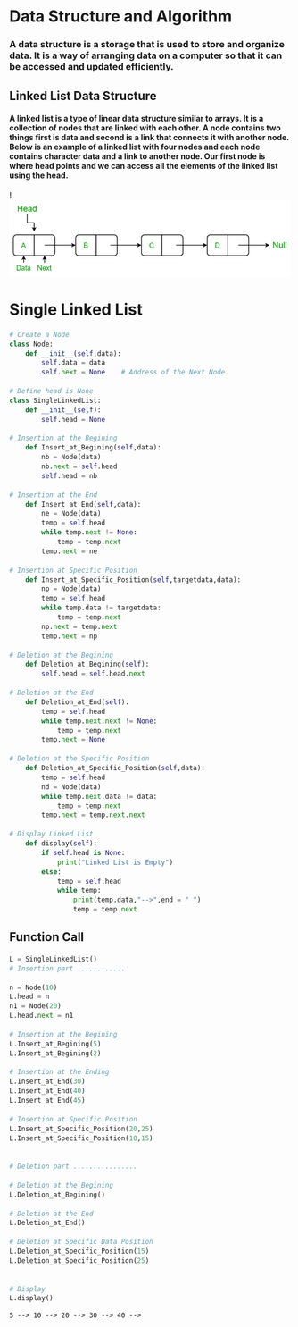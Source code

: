 # Data Structure and Algorithm

### A data structure is a storage that is used to store and organize data. It is a way of arranging data on a computer so that it can be accessed and updated efficiently.



## Linked List Data Structure

#### A linked list is a type of linear data structure similar to arrays. It is a collection of nodes that are linked with each other. A node contains two things first is data and second is a link that connects it with another node. Below is an example of a linked list with four nodes and each node contains character data and a link to another node. Our first node is where head points and we can access all the elements of the linked list using the head.

!![SLL.png](696f1100-922d-469f-8c8b-19b95172cc49.png)


# Single Linked List


```python
# Create a Node
class Node:
    def __init__(self,data):
        self.data = data
        self.next = None    # Address of the Next Node

# Define head is None
class SingleLinkedList:
    def __init__(self):
        self.head = None

# Insertion at the Begining
    def Insert_at_Begining(self,data):
        nb = Node(data)
        nb.next = self.head
        self.head = nb

# Insertion at the End
    def Insert_at_End(self,data):
        ne = Node(data)
        temp = self.head
        while temp.next != None:
            temp = temp.next
        temp.next = ne

# Insertion at Specific Position
    def Insert_at_Specific_Position(self,targetdata,data):
        np = Node(data)
        temp = self.head
        while temp.data != targetdata:
            temp = temp.next
        np.next = temp.next
        temp.next = np
        
# Deletion at the Begining
    def Deletion_at_Begining(self):
        self.head = self.head.next

# Deletion at the End
    def Deletion_at_End(self):
        temp = self.head
        while temp.next.next != None:
            temp = temp.next
        temp.next = None

# Deletion at the Specific Position
    def Deletion_at_Specific_Position(self,data):
        temp = self.head
        nd = Node(data)
        while temp.next.data != data:
            temp = temp.next
        temp.next = temp.next.next
    
# Display Linked List
    def display(self):
        if self.head is None:
            print("Linked List is Empty")
        else:
            temp = self.head
            while temp:
                print(temp.data,"-->",end = " ")
                temp = temp.next
```

## Function Call


```python
L = SingleLinkedList()
# Insertion part ............

n = Node(10)
L.head = n
n1 = Node(20)
L.head.next = n1

# Insertion at the Begining
L.Insert_at_Begining(5)
L.Insert_at_Begining(2)

# Insertion at the Ending
L.Insert_at_End(30)
L.Insert_at_End(40)
L.Insert_at_End(45)

# Insertion at Specific Position
L.Insert_at_Specific_Position(20,25)
L.Insert_at_Specific_Position(10,15)


# Deletion part ................

# Deletion at the Begining
L.Deletion_at_Begining()

# Deletion at the End
L.Deletion_at_End()

# Deletion at Specific Data Position
L.Deletion_at_Specific_Position(15)
L.Deletion_at_Specific_Position(25)


# Display 
L.display()
```

    5 --> 10 --> 20 --> 30 --> 40 --> 
